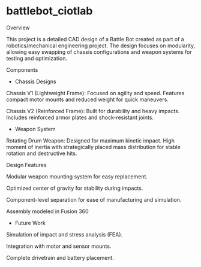 # battlebot_ciotlab
Overview

This project is a detailed CAD design of a Battle Bot created as part of a robotics/mechanical engineering project. The design focuses on modularity, allowing easy swapping of chassis configurations and weapon systems for testing and optimization.

Components

- Chassis Designs

Chassis V1 (Lightweight Frame):
Focused on agility and speed. Features compact motor mounts and reduced weight for quick maneuvers.

Chassis V2 (Reinforced Frame):
Built for durability and heavy impacts. Includes reinforced armor plates and shock-resistant joints.

- Weapon System

Rotating Drum Weapon:
Designed for maximum kinetic impact. High moment of inertia with strategically placed mass distribution for stable rotation and destructive hits.

Design Features

Modular weapon mounting system for easy replacement.

Optimized center of gravity for stability during impacts.

Component-level separation for ease of manufacturing and simulation.

Assembly modeled in Fusion 360 

- Future Work

Simulation of impact and stress analysis (FEA).

Integration with motor and sensor mounts.

Complete drivetrain and battery placement.
